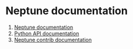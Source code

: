 # Neptune documentation

1. [Neptune documentation](https://docs.neptune.ml)
2. [Python API documentation](https://neptune-client.readthedocs.io)
3. [Neptune contrib documentation](https://neptune-contrib.readthedocs.io)
